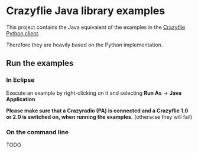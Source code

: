 # Crazyflie Java library examples

This project contains the Java equivalent of the examples in the [Crazyflie Python client](https://github.com/bitcraze/crazyflie-clients-python).
 
Therefore they are heavily based on the Python implementation.

## Run the examples

### In Eclipse

Execute an example by right-clicking on it and selecting **Run As** -> **Java Application**

**Please make sure that a Crazyradio (PA) is connected and a Crazyflie 1.0 or 2.0 is switched on, when running the examples.**
(otherwise they will fail)  

### On the command line

TODO


